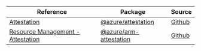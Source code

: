| Reference | Package | Source |
|---|---|---|
|[Attestation](attestation-readme.md)|[@azure/attestation](https://www.npmjs.com/package/@azure/attestation)|[Github](https://github.com/Azure/azure-sdk-for-js/blob/main/sdk/attestation/attestation)|
|[Resource Management - Attestation](arm-attestation-readme.md)|[@azure/arm-attestation](https://www.npmjs.com/package/@azure/arm-attestation)|[Github](https://github.com/Azure/azure-sdk-for-js/blob/main/sdk/attestation/arm-attestation)|
